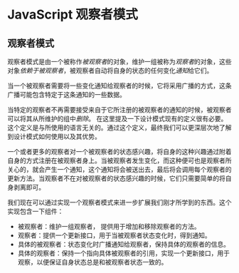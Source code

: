 # JavaScript 观察者模式

## 观察者模式

观察者模式是由一个被称作*被观察者*的对象，维护一组被称为*观察者*的对象，这些对象*依赖于被观察者*，被观察者自动将自身的状态的任何变化*通知*给它们。

当一个被观察者需要将一些变化通知给观察者的时候，它将采用广播的方式，这条广播可能包含特定于这条通知的一些数据。

当特定的观察者不再需要接受来自于它所注册的被观察者的通知的时候，被观察者可以将其从所维护的组中*删除*。 在这里提及一下设计模式现有的定义很有必要。这个定义是与所使用的语言无关的。通过这个定义，最终我们可以更深层次地了解到设计模式如何使用以及其优势。

一个或者更多的观察者对一个被观察者的状态感兴趣，将自身的这种兴趣通过附着自身的方式注册在被观察者身上。当被观察者发生变化，而这种便可也是观察者所关心的，就会产生一个通知，这个通知将会被送出去，最后将会调用每个观察者的更新方法。当观察者不在对被观察者的状态感兴趣的时候，它们只需要简单的将自身剥离即可。

我们现在可以通过实现一个观察者模式来进一步扩展我们刚才所学到的东西。这个实现包含一下组件：

- 被观察者：维护一组观察者， 提供用于增加和移除观察者的方法。
- 观察者：提供一个更新接口，用于当被观察者状态变化时，得到通知。
- 具体的被观察者：状态变化时广播通知给观察者，保持具体的观察者的信息。
- 具体的观察者：保持一个指向具体被观察者的引用，实现一个更新接口，用于观察，以便保证自身状态总是和被观察者状态一致的。

